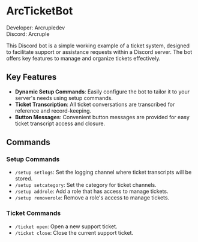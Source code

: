 # ArcTicketBot

Developer: Arcrupledev  
Discord: Arcruple  

This Discord bot is a simple working example of a ticket system, designed to facilitate support or assistance requests within a Discord server. The bot offers key features to manage and organize tickets effectively.

## Key Features

- **Dynamic Setup Commands**: Easily configure the bot to tailor it to your server's needs using setup commands.
- **Ticket Transcription**: All ticket conversations are transcribed for reference and record-keeping.
- **Button Messages**: Convenient button messages are provided for easy ticket transcript access and closure.

## Commands

### Setup Commands

- `/setup setlogs`: Set the logging channel where ticket transcripts will be stored.
- `/setup setcategory`: Set the category for ticket channels.
- `/setup addrole`: Add a role that has access to manage tickets.
- `/setup removerole`: Remove a role's access to manage tickets.

### Ticket Commands

- `/ticket open`: Open a new support ticket.
- `/ticket close`: Close the current support ticket.
